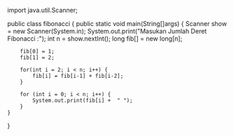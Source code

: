 import java.util.Scanner;

public class fibonacci {
    public static void main(String[]args) {
        Scanner show = new Scanner(System.in);
        System.out.print("Masukan Jumlah Deret Fibonacci :");
        int n = show.nextInt();
        long fib[] = new long[n];
         
        fib[0] = 1;
        fib[1] = 2;
         
        for(int i = 2; i < n; i++) {
            fib[i] = fib[i-1] + fib[i-2];
        }
         
        for (int i = 0; i < n; i++) {
            System.out.print(fib[i] +  " ");
        }
    }
 
}
